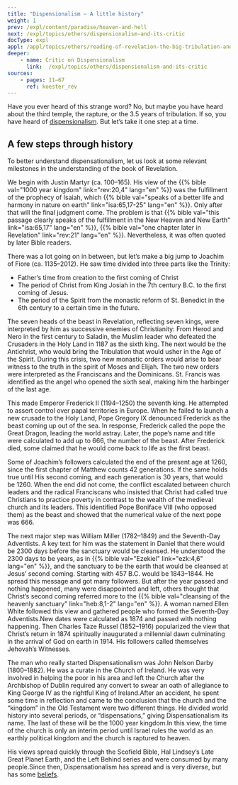 ```yaml
---
title: "Dispensionalism — A little history"
weight: 1
prev: /expl/content/paradise/heaven-and-hell
next: /expl/topics/others/dispensionalism-and-its-critic
docType: expl
appl: /appl/topics/others/reading-of-revelation-the-big-tribulation-and-the-rapture
deeper:
    - name: Critic on Dispensionalism
      link:  /expl/topics/others/dispensionalism-and-its-critic
sources: 
    - pages: 11–67
      ref: koester_rev
---
```


Have you ever heard of this strange word? No, but maybe you have heard about the third temple, the rapture, or the 3.5 years of tribulation. If so, you have heard of [dispensionalism](https://en.wikipedia.org/wiki/Dispensationalism). But let’s take it one step at a time.

## A few steps through history

<a name="f0fa"></a>
To better understand dispensationalism, let us look at some relevant milestones in the understanding of the book of Revelation.

We begin with Justin Martyr (ca. 100–165). His view of the {{% bible val="1000 year kingdom" link="rev:20,4" lang="en" %}} was the fulfillment of the prophecy of Isaiah, which {{% bible val="speaks of a better life and harmony in nature on earth" link="isa:65,17-25" lang="en" %}}. Only after that will the final judgment come. The problem is that {{% bible val="this passage clearly speaks of the fulfillment in the New Heaven and New Earth" link="isa:65,17" lang="en" %}}, {{% bible val="one chapter later in Revelation" link="rev:21" lang="en" %}}. Nevertheless, it was often quoted by later Bible readers.

There was a lot going on in between, but let’s make a big jump to Joachim of Fiore (ca. 1135–2012). He saw time divided into three parts like the Trinity:
- Father’s time from creation to the first coming of Christ
- The period of Christ from King Josiah in the 7th century B.C. to the first coming of Jesus.
- The period of the Spirit from the monastic reform of St. Benedict in the 6th century to a certain time in the future.

The seven heads of the beast in Revelation, reflecting seven kings, were interpreted by him as successive enemies of Christianity: From Herod and Nero in the first century to Saladin, the Muslim leader who defeated the Crusaders in the Holy Land in 1187 as the sixth king. The next would be the Antichrist, who would bring the Tribulation that would usher in the Age of the Spirit. During this crisis, two new monastic orders would arise to bear witness to the truth in the spirit of Moses and Elijah. The two new orders were interpreted as the Franciscans and the Dominicans. St. Francis was identified as the angel who opened the sixth seal, making him the harbinger of the last age.

This made Emperor Frederick II (1194–1250) the seventh king. He attempted to assert control over papal territories in Europe. When he failed to launch a new crusade to the Holy Land, Pope Gregory IX denounced Frederick as the beast coming up out of the sea. In response, Frederick called the pope the Great Dragon, leading the world astray. Later, the pope’s name and title were calculated to add up to 666, the number of the beast. After Frederick died, some claimed that he would come back to life as the first beast.

Some of Joachim’s followers calculated the end of the present age at 1260, since the first chapter of Matthew counts 42 generations. If the same holds true until His second coming, and each generation is 30 years, that would be 1260. When the end did not come, the conflict escalated between church leaders and the radical Franciscans who insisted that Christ had called true Christians to practice poverty in contrast to the wealth of the medieval church and its leaders. This identified Pope Boniface VIII (who opposed them) as the beast and showed that the numerical value of the next pope was 666.

The next major step was William Miller (1782–1849) and the Seventh-Day Adventists. A key text for him was the statement in Daniel that there would be 2300 days before the sanctuary would be cleansed. He understood the 2300 days to be years, as in {{% bible val="Ezekiel" link="ezk:4,6" lang="en" %}}, and the sanctuary to be the earth that would be cleansed at Jesus’ second coming. Starting with 457 B.C. would be 1843–1844. He spread this message and got many followers. But after the year passed and nothing happened, many were disappointed and left, others thought that Christ’s second coming referred more to the {{% bible val="cleansing of the heavenly sanctuary" link="heb:8,1-2" lang="en" %}}. A woman named Ellen White followed this view and gathered people who formed the Seventh-Day Adventists.New dates were calculated as 1874 and passed with nothing happening. Then Charles Taze Russel (1852–1916) popularized the view that Christ’s return in 1874 spiritually inaugurated a millennial dawn culminating in the arrival of God on earth in 1914. His followers called themselves Jehovah’s Witnesses.

The man who really started Dispensationalism was John Nelson Darby (1800–1882). He was a curate in the Church of Ireland. He was very involved in helping the poor in his area and left the Church after the Archbishop of Dublin required any convert to swear an oath of allegiance to King George IV as the rightful King of Ireland.After an accident, he spent some time in reflection and came to the conclusion that the church and the “kingdom” in the Old Testament were two different things. He divided world history into several periods, or “dispensations,” giving Dispensationalism its name. The last of these will be the 1000 year kingdom.In this view, the time of the church is only an interim period until Israel rules the world as an earthly political kingdom and the church is raptured to heaven.

His views spread quickly through the Scofield Bible, Hal Lindsey’s Late Great Planet Earth, and the Left Behind series and were consumed by many people.Since then, Dispensationalism has spread and is very diverse, but has some [beliefs](https://www.thegospelcoalition.org/essay/dispensational-theology/).
